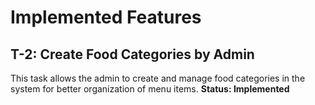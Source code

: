 # Implemented Features
## T-2: Create Food Categories by Admin
This task allows the admin to create and manage food categories in the system for better organization of menu items.
**Status: Implemented**

